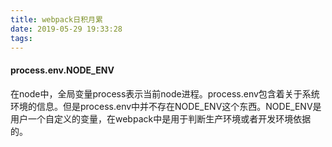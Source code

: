 ```yaml
---
title: webpack日积月累
date: 2019-05-29 19:33:28
tags:
---
```


#### process.env.NODE_ENV

在node中，全局变量process表示当前node进程。process.env包含着关于系统环境的信息。但是process.env中并不存在NODE_ENV这个东西。NODE_ENV是用户一个自定义的变量，在webpack中是用于判断生产环境或者开发环境依据的。
